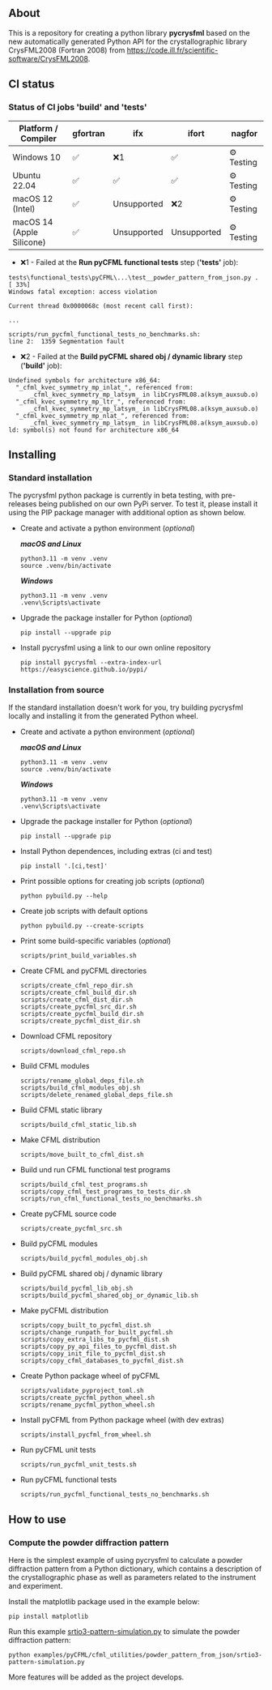 ## About

This is a repository for creating a python library **pycrysfml** based on the new automatically generated Python API for the crystallographic library CrysFML2008 (Fortran 2008) from https://code.ill.fr/scientific-software/CrysFML2008.

## CI status

### Status of CI jobs 'build' and 'tests'

| Platform / Compiler       | gfortran | ifx         | ifort         | nagfor     |
| ------------------------- | -------- | ----------- | ------------- | ---------- |
| Windows 10                | ✅       | ❌1        | ✅           | ⚙️ Testing |
| Ubuntu 22.04              | ✅       | ✅          | ✅           | ⚙️ Testing |
| macOS 12 (Intel)          | ✅       | Unsupported | ❌2         | ⚙️ Testing |
| macOS 14 (Apple Silicone) | ✅       | Unsupported | Unsupported   | ⚙️ Testing |

* ❌1 - Failed at the **Run pyCFML functional tests** step (**'tests'** job):

```
tests\functional_tests\pyCFML\...\test__powder_pattern_from_json.py . [ 33%]
Windows fatal exception: access violation

Current thread 0x0000068c (most recent call first):

...

scripts/run_pycfml_functional_tests_no_benchmarks.sh:
line 2:  1359 Segmentation fault
```
* ❌2 - Failed at the **Build pyCFML shared obj / dynamic library** step (**'build'** job):

```
Undefined symbols for architecture x86_64:
  "_cfml_kvec_symmetry_mp_inlat_", referenced from:
      _cfml_kvec_symmetry_mp_latsym_ in libCrysFML08.a(ksym_auxsub.o)
  "_cfml_kvec_symmetry_mp_ltr_", referenced from:
      _cfml_kvec_symmetry_mp_latsym_ in libCrysFML08.a(ksym_auxsub.o)
  "_cfml_kvec_symmetry_mp_nlat_", referenced from:
      _cfml_kvec_symmetry_mp_latsym_ in libCrysFML08.a(ksym_auxsub.o)
ld: symbol(s) not found for architecture x86_64
```

## Installing

### Standard installation

The pycrysfml python package is currently in beta testing, with pre-releases being published on our own PyPi server. To test it, please install it using the PIP package manager with additional option as shown below.

* Create and activate a python environment (_optional_)

  ***macOS and Linux***

  ```
  python3.11 -m venv .venv
  source .venv/bin/activate
  ```

  ***Windows***

  ```
  python3.11 -m venv .venv
  .venv\Scripts\activate
  ```

* Upgrade the package installer for Python (_optional_)

  ```
  pip install --upgrade pip
  ```

* Install pycrysfml using a link to our own online repository

  ```
  pip install pycrysfml --extra-index-url https://easyscience.github.io/pypi/
  ```

### Installation from source

If the standard installation doesn't work for you, try building pycrysfml locally and installing it from the generated Python wheel.

* Create and activate a python environment (_optional_)

  ***macOS and Linux***

  ```
  python3.11 -m venv .venv
  source .venv/bin/activate
  ```

  ***Windows***

  ```
  python3.11 -m venv .venv
  .venv\Scripts\activate
  ```

* Upgrade the package installer for Python (_optional_)

  ```
  pip install --upgrade pip
  ```

* Install Python dependences, including extras (ci and test)

  ```
  pip install '.[ci,test]'
  ```

* Print possible options for creating job scripts (_optional_)

  ```
  python pybuild.py --help
  ```

* Create job scripts with default options

  ```
  python pybuild.py --create-scripts
  ```

* Print some build-specific variables (_optional_)

  ```
  scripts/print_build_variables.sh
  ```

* Create CFML and pyCFML directories

  ```
  scripts/create_cfml_repo_dir.sh
  scripts/create_cfml_build_dir.sh
  scripts/create_cfml_dist_dir.sh
  scripts/create_pycfml_src_dir.sh
  scripts/create_pycfml_build_dir.sh
  scripts/create_pycfml_dist_dir.sh
  ```

* Download CFML repository

  ```
  scripts/download_cfml_repo.sh
  ```

* Build CFML modules

  ```
  scripts/rename_global_deps_file.sh
  scripts/build_cfml_modules_obj.sh
  scripts/delete_renamed_global_deps_file.sh
  ```

* Build CFML static library

  ```
  scripts/build_cfml_static_lib.sh
  ```

* Make CFML distribution

  ```
  scripts/move_built_to_cfml_dist.sh
  ```

* Build und run CFML functional test programs

  ```
  scripts/build_cfml_test_programs.sh
  scripts/copy_cfml_test_programs_to_tests_dir.sh
  scripts/run_cfml_functional_tests_no_benchmarks.sh
  ```

* Create pyCFML source code

  ```
  scripts/create_pycfml_src.sh
  ```

* Build pyCFML modules

  ```
  scripts/build_pycfml_modules_obj.sh
  ```

* Build pyCFML shared obj / dynamic library

  ```
  scripts/build_pycfml_lib_obj.sh
  scripts/build_pycfml_shared_obj_or_dynamic_lib.sh
  ```

* Make pyCFML distribution

  ```
  scripts/copy_built_to_pycfml_dist.sh
  scripts/change_runpath_for_built_pycfml.sh
  scripts/copy_extra_libs_to_pycfml_dist.sh
  scripts/copy_py_api_files_to_pycfml_dist.sh
  scripts/copy_init_file_to_pycfml_dist.sh
  scripts/copy_cfml_databases_to_pycfml_dist.sh
  ```

* Create Python package wheel of pyCFML

  ```
  scripts/validate_pyproject_toml.sh
  scripts/create_pycfml_python_wheel.sh
  scripts/rename_pycfml_python_wheel.sh
  ```

* Install pyCFML from Python package wheel (with dev extras)

  ```
  scripts/install_pycfml_from_wheel.sh
  ```

* Run pyCFML unit tests

  ```
  scripts/run_pycfml_unit_tests.sh
  ```

* Run pyCFML functional tests

  ```
  scripts/run_pycfml_functional_tests_no_benchmarks.sh
  ```

## How to use

### Compute the powder diffraction pattern

Here is the simplest example of using pycrysfml to calculate a powder diffraction pattern from a Python dictionary, which contains a description of the crystallographic phase as well as parameters related to the instrument and experiment.

Install the matplotlib package used in the example below:

```
pip install matplotlib
```

Run this example [srtio3-pattern-simulation.py](examples/pyCFML/cfml_utilities/powder_pattern_from_json/srtio3-pattern-simulation.py) to simulate the powder diffraction pattern:

```
python examples/pyCFML/cfml_utilities/powder_pattern_from_json/srtio3-pattern-simulation.py 
```

More features will be added as the project develops.
